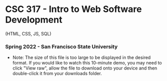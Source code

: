 # CSC 317 - Intro to Web Software Development
(HTML, CSS, JS, SQL)

### Spring 2022 - San Francisco State University

* Note: The size of this file is too large to be displayed in the desired format. If you would like to watch this 10-minute demo, you may need to click "View raw", allow the file to download onto your device and then double-click it from your
downloads folder.
